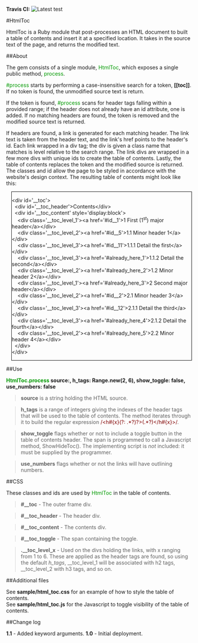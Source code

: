 **Travis CI:** ![Latest test](https://travis-ci.org/GGadow/html_toc.svg?branch=master)

#HtmlToc

HtmlToc is a Ruby module that post-processes an HTML document to built a table of contents and insert it at a specified location. It takes in the source text of the page, and returns the modified text.

##About

The gem consists of a single module, <span style="color:#009900;">HtmlToc</span>, which exposes a single public method, <span style="color:#009900;">process</span>. 

<span style="color:#009900;">#process</span> starts by performing a case-insensitive search for a token, **\[\[toc\]\]**. If no token is found, the unmodified source text is return. 

If the token is found, <span style="color:#009900;">#process</span> scans for header tags falling within a provided range; if the header does not already have an id attribute, one is added. If no matching headers are found, the token is removed and the modified source text is returned.

If headers are found, a link is generated for each matching header. The link text is taken from the header text, and the link's href points to the header's id. Each link wrapped in a div tag; the div is given a class name that matches is level relative to the search range. The link divs are wrapped in a few more divs with unique ids to create the table of contents. Lastly, the table of contents replaces the token and the modified source is returned. The classes and id allow the page to be styled in accordance with the website's design context. The resulting table of contents might look like this:

<div style="border:solid 1px #000000;margin-left:1em;">

&lt;div id='__toc'&gt;<br/>
&nbsp;&nbsp;&lt;div id='__toc_header'&gt;Contents&lt;/div&gt;<br/>
&nbsp;&nbsp;&lt;div id='__toc_content' style='display:block'&gt;<br/>
&nbsp;&nbsp;&nbsp;&nbsp;&lt;div class='__toc_level_1'&gt;&lt;a href='#id__1'&gt;1 First (1<sup>st</sup>) major header&lt;/a&gt;&lt;/div&gt;<br/>
&nbsp;&nbsp;&nbsp;&nbsp;&lt;div class='__toc_level_2'&gt;&lt;a href='#id__5'&gt;1.1 Minor header 1&lt;/a&gt;&lt;/div&gt;<br/>
&nbsp;&nbsp;&nbsp;&nbsp;&lt;div class='__toc_level_3'&gt;&lt;a href='#id__11'&gt;1.1.1 Detail the first&lt;/a&gt;&lt;/div&gt;<br/>
&nbsp;&nbsp;&nbsp;&nbsp;&lt;div class='__toc_level_3'&gt;&lt;a href='#already_here_1'&gt;1.1.2 Detail the second&lt;/a&gt;&lt;/div&gt;<br/>
&nbsp;&nbsp;&nbsp;&nbsp;&lt;div class='__toc_level_2'&gt;&lt;a href='#already_here_2'&gt;1.2 Minor header 2&lt;/a&gt;&lt;/div&gt;<br/>
&nbsp;&nbsp;&nbsp;&nbsp;&lt;div class='__toc_level_1'&gt;&lt;a href='#already_here_3'&gt;2 Second major header&lt;/a&gt;&lt;/div&gt;<br/>
&nbsp;&nbsp;&nbsp;&nbsp;&lt;div class='__toc_level_2'&gt;&lt;a href='#id__2'&gt;2.1 Minor header 3&lt;/a&gt;&lt;/div&gt;<br/>
&nbsp;&nbsp;&nbsp;&nbsp;&lt;div class='__toc_level_3'&gt;&lt;a href='#id__12'&gt;2.1.1 Detail the third&lt;/a&gt;&lt;/div&gt;<br/>
&nbsp;&nbsp;&nbsp;&nbsp;&lt;div class='__toc_level_3'&gt;&lt;a href='#already_here_4'&gt;2.1.2 Detail the fourth&lt;/a&gt;&lt;/div&gt;<br/>
&nbsp;&nbsp;&nbsp;&nbsp;&lt;div class='__toc_level_2'&gt;&lt;a href='#already_here_5'&gt;2.2 Minor header 4&lt;/a&gt;&lt;/div&gt;<br/>
&nbsp;&nbsp;&lt;/div&gt;<br/>
&lt;/div&gt;

</div>

##Use

**<span style="color:#009900;">HtmlToc.process</span> source:, h_tags: Range.new(2, 6), show_toggle: false, use_numbers: false**

>**source** is a string holding the HTML source.

>**h_tags** is a range of integers giving the indexes of the header tags that will be used to the table of contents. The method iterates through it to build the regular expression <span style="color:#800000;">/&lt;h#{x}(?: .\*?)?&gt;(.\*?)&lt;\/h#{x}&gt;/</span>. 

>**show_toggle** flags whether or not to include a toggle button in the table of contents header. The span is programmed to call a Javascript method, ShowHideToc(). The implementing script is *not* included: it must be supplied by the programmer.

>**use_numbers** flags whether or not the links will have outlining numbers. 

##CSS

These classes and ids are used by <span style="color:#009900;">HtmlToc</span> in the table of contents.

>**#__toc** - The outer frame div.

>**#__toc_header** - The header div.

>**#__toc_content** - The contents div.

>**#__toc_toggle** - The span containing the toggle.

>**.__toc_level_x** - Used on the divs holding the links, with x ranging from 1 to 6. These are applied as the header tags are found, so using the default *h_tags*, __toc_level_1 will be associated with h2 tags, __toc_level_2 with h3 tags, and so on.


##Additional files

See **sample/html_toc.css** for an example of how to style the table of contents.<br/>
See **sample/html_toc.js** for the Javascript to toggle visibility of the table of contents.

##Change log

**1.1** - Added keyword arguments.
**1.0** - Initial deployment.

